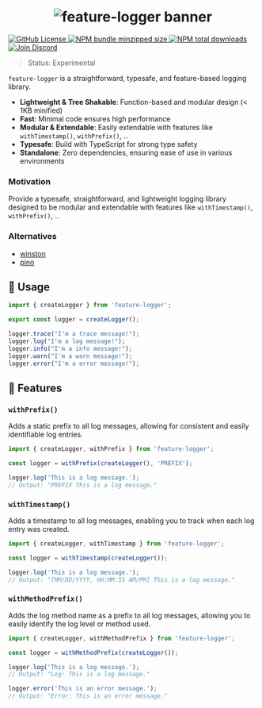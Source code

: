<h1 align="center">
    <img src="https://raw.githubusercontent.com/inbeta-group/monorepo/develop/packages/feature-logger/.github/banner.svg" alt="feature-logger banner">
</h1>

<p align="left">
    <a href="https://github.com/inbeta-group/monorepo/blob/develop/LICENSE">
        <img src="https://img.shields.io/github/license/inbeta-group/monorepo.svg?label=license&style=flat&colorA=293140&colorB=F0E81A" alt="GitHub License"/>
    </a>
    <a href="https://www.npmjs.com/package/feature-logger">
        <img src="https://img.shields.io/bundlephobia/minzip/feature-logger.svg?label=minzipped%20size&style=flat&colorA=293140&colorB=F0E81A" alt="NPM bundle minzipped size"/>
    </a>
    <a href="https://www.npmjs.com/package/feature-logger">
        <img src="https://img.shields.io/npm/dt/feature-logger.svg?label=downloads&style=flat&colorA=293140&colorB=F0E81A" alt="NPM total downloads"/>
    </a>
    <a href="https://dyn.art/s/discord/?source=inbeta-group-readme">
        <img src="https://img.shields.io/discord/795291052897992724.svg?label=&logo=discord&logoColor=000000&color=293140&labelColor=F0E81A" alt="Join Discord"/>
    </a>
</p>

> Status: Experimental

`feature-logger` is a straightforward, typesafe, and feature-based logging library.

- **Lightweight & Tree Shakable**: Function-based and modular design (< 1KB minified)
- **Fast**: Minimal code ensures high performance
- **Modular & Extendable**: Easily extendable with features like `withTimestamp()`, `withPrefix()`, ..
- **Typesafe**: Build with TypeScript for strong type safety
- **Standalone**: Zero dependencies, ensuring ease of use in various environments

### Motivation

Provide a typesafe, straightforward, and lightweight logging library designed to be modular and extendable with features like `withTimestamp()`, `withPrefix()`, ..

### Alternatives
- [winston](https://github.com/winstonjs/winston)
- [pino](https://github.com/pinojs/pino)

## 📖 Usage

```ts
import { createLogger } from 'feature-logger';

export const logger = createLogger();

logger.trace("I'm a trace message!");
logger.log("I'm a log message!");
logger.info("I'm a info message!");
logger.warn("I'm a warn message!");
logger.error("I'm a error message!");
```

## 📙 Features

### `withPrefix()`

Adds a static prefix to all log messages, allowing for consistent and easily identifiable log entries.

```ts
import { createLogger, withPrefix } from 'feature-logger';

const logger = withPrefix(createLogger(), 'PREFIX');

logger.log('This is a log message.');
// Output: "PREFIX This is a log message."
```

### `withTimestamp()`

Adds a timestamp to all log messages, enabling you to track when each log entry was created.

```ts
import { createLogger, withTimestamp } from 'feature-logger';

const logger = withTimestamp(createLogger());

logger.log('This is a log message.');
// Output: "[MM/DD/YYYY, HH:MM:SS AM/PM] This is a log message."
```

### `withMethodPrefix()`

Adds the log method name as a prefix to all log messages, allowing you to easily identify the log level or method used.

```ts
import { createLogger, withMethodPrefix } from 'feature-logger';

const logger = withMethodPrefix(createLogger());

logger.log('This is a log message.');
// Output: "Log: This is a log message."

logger.error('This is an error message.');
// Output: "Error: This is an error message."
```